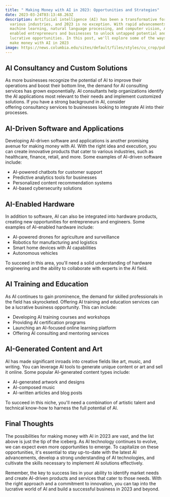 ```yaml
---
title: " Making Money with AI in 2023: Opportunities and Strategies"
date: 2023-03-24T03:13:48.263Z
description: Artificial intelligence (AI) has been a transformative force in
  various industries, and 2023 is no exception. With rapid advancements in
  machine learning, natural language processing, and computer vision, AI has
  enabled entrepreneurs and businesses to unlock untapped potential and create
  lucrative opportunities. In this post, we'll explore some of the ways you can
  make money with AI in 2023
image: https://news.columbia.edu/sites/default/files/styles/cu_crop/public/content/2023/artificial-intelligence.jpg
---
```

## AI Consultancy and Custom Solutions

As more businesses recognize the potential of AI to improve their operations and boost their bottom line, the demand for AI consulting services has grown exponentially. AI consultants help organizations identify the AI applications most relevant to their needs and implement customized solutions. If you have a strong background in AI, consider offering consultancy services to businesses looking to integrate AI into their processes.

## AI-Driven Software and Applications

Developing AI-driven software and applications is another promising avenue for making money with AI. With the right idea and execution, you can create innovative products that cater to various industries, such as healthcare, finance, retail, and more. Some examples of AI-driven software include:

* AI-powered chatbots for customer support
* Predictive analytics tools for businesses
* Personalized content recommendation systems
* AI-based cybersecurity solutions

## AI-Enabled Hardware

In addition to software, AI can also be integrated into hardware products, creating new opportunities for entrepreneurs and engineers. Some examples of AI-enabled hardware include:

* AI-powered drones for agriculture and surveillance
* Robotics for manufacturing and logistics
* Smart home devices with AI capabilities
* Autonomous vehicles

To succeed in this area, you'll need a solid understanding of hardware engineering and the ability to collaborate with experts in the AI field.

## AI Training and Education

As AI continues to gain prominence, the demand for skilled professionals in the field has skyrocketed. Offering AI training and education services can be a lucrative business opportunity. This can include:

* Developing AI training courses and workshops
* Providing AI certification programs
* Launching an AI-focused online learning platform
* Offering AI consulting and mentoring services

## AI-Generated Content and Art

AI has made significant inroads into creative fields like art, music, and writing. You can leverage AI tools to generate unique content or art and sell it online. Some popular AI-generated content types include:

* AI-generated artwork and designs
* AI-composed music
* AI-written articles and blog posts

To succeed in this niche, you'll need a combination of artistic talent and technical know-how to harness the full potential of AI.

## Final Thoughts

The possibilities for making money with AI in 2023 are vast, and the list above is just the tip of the iceberg. As AI technology continues to evolve, we can expect even more opportunities to emerge. To capitalize on these opportunities, it's essential to stay up-to-date with the latest AI advancements, develop a strong understanding of AI technologies, and cultivate the skills necessary to implement AI solutions effectively.

Remember, the key to success lies in your ability to identify market needs and create AI-driven products and services that cater to those needs. With the right approach and a commitment to innovation, you can tap into the lucrative world of AI and build a successful business in 2023 and beyond.

<!--EndFragment-->